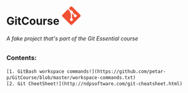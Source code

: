 # GitCourse <img src="/images/Git-Icon.png" width="48" alt="Git icon" title="Git logo">  

###### A fake project that's part of the Git Essential course

### Contents:

	[1. GitBash workspace commands!](https://github.com/petar-p/GitCourse/blob/master/workspace-commands.txt)
	[2. Git CheetSheet!](http://ndpsoftware.com/git-cheatsheet.html)

